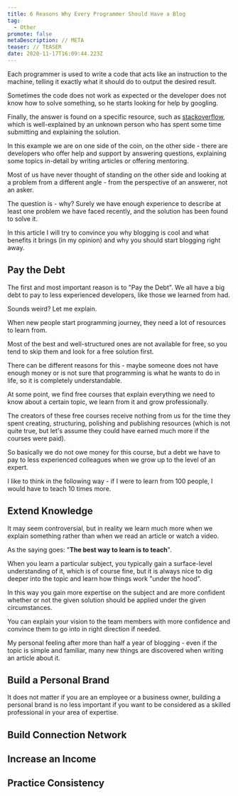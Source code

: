 ```yaml
---
title: 6 Reasons Why Every Programmer Should Have a Blog
tag:
  - Other
promote: false
metaDescription: // META
teaser: // TEASER
date: 2020-11-17T16:09:44.223Z
---
```

Each programmer is used to write a code that acts like an instruction to the machine, telling it exactly what it should do to output the desired result.

Sometimes the code does not work as expected or the developer does not know how to solve something, so he starts looking for help by googling.

Finally, the answer is found on a specific resource, such as [stackoverflow](https://stackoverflow.com/), which is well-explained by an unknown person who has spent some time submitting and explaining the solution.

In this example we are on one side of the coin, on the other side - there are developers who offer help and support by answering questions, explaining some topics in-detail by writing articles or offering mentoring.

Most of us have never thought of standing on the other side and looking at a problem from a different angle - from the perspective of an answerer, not an asker.

The question is - why? Surely we have enough experience to describe at least one problem we have faced recently, and the solution has been found to solve it.

In this article I will try to convince you why blogging is cool and what benefits it brings (in my opinion) and why you should start blogging right away.

## Pay the Debt

The first and most important reason is to "Pay the Debt". We all have a big debt to pay to less experienced developers, like those we learned from had.

Sounds weird? Let me explain. 

When new people start programming journey, they need a lot of resources to learn from.

Most of the best and well-structured ones are not available for free, so you tend to skip them and look for a free solution first.

There can be different reasons for this - maybe someone does not have enough money or is not sure that programming is what he wants to do in life, so it is completely understandable.

At some point, we find free courses that explain everything we need to know about a certain topic, we learn from it and grow professionally.

The creators of these free courses receive nothing from us for the time they spent creating, structuring, polishing and publishing resources (which is not quite true, but let's assume they could have earned much more if the courses were paid).

So basically we do not owe money for this course, but a debt we have to pay to less experienced colleagues when we grow up to the level of an expert.

I like to think in the following way - if I were to learn from 100 people, I would have to teach 10 times more.

## Extend Knowledge

It may seem controversial, but in reality we learn much more when we explain something rather than when we read an article or watch a video. 

As the saying goes: "**The best way to learn is to teach**".

When you learn a particular subject, you typically gain a surface-level understanding of it, which is of course fine, but it is always nice to dig deeper into the topic and learn how things work "under the hood".

In this way you gain more expertise on the subject and are more confident whether or not the given solution should be applied under the given circumstances.

You can explain your vision to the team members with more confidence and convince them to go into in right direction if needed.

My personal feeling after more than half a year of blogging - even if the topic is simple and familiar, many new things are discovered when writing an article about it.

## Build a Personal Brand

It does not matter if you are an employee or a business owner, building a personal brand is no less important if you want to be considered as a skilled professional in your area of expertise. 

## Build Connection Network

## Increase an Income

## Practice Consistency